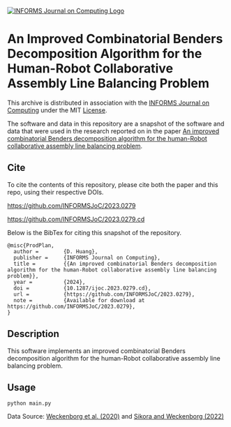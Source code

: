 [![INFORMS Journal on Computing Logo](https://INFORMSJoC.github.io/logos/INFORMS_Journal_on_Computing_Header.jpg)](https://pubsonline.informs.org/journal/ijoc)

# An Improved Combinatorial Benders Decomposition Algorithm for the Human-Robot Collaborative Assembly Line Balancing Problem

This archive is distributed in association with the [INFORMS Journal on Computing](https://pubsonline.informs.org/journal/ijoc)
under the MIT [License](LICENSE).

The software and data in this repository are a snapshot of the software and data that were used in the research reported on in the paper
[An improved combinatorial Benders decomposition algorithm for the human-Robot collaborative assembly line balancing problem](https://github.com/INFORMSJoC/2023.0279).

## Cite

To cite the contents of this repository, please cite both the paper and this repo, using their respective DOIs.

https://github.com/INFORMSJoC/2023.0279

https://github.com/INFORMSJoC/2023.0279.cd

Below is the BibTex for citing this snapshot of the repository.

```
@misc{ProdPlan,
  author =        {D. Huang},
  publisher =     {INFORMS Journal on Computing},
  title =         {{An improved combinatorial Benders decomposition algorithm for the human-Robot collaborative assembly line balancing problem}},
  year =          {2024},
  doi =           {10.1287/ijoc.2023.0279.cd},
  url =           {https://github.com/INFORMSJoC/2023.0279},
  note =          {Available for download at https://github.com/INFORMSJoC/2023.0279},
}  
```

## Description

This software implements an improved combinatorial Benders decomposition algorithm for the human-Robot collaborative assembly line balancing problem.

## Usage

```python main.py```

Data Source: [Weckenborg et al. (2020)](http://dx.doi.org/10.1007/s40685-019-0101-y) and [Sikora and Weckenborg (2022)](https://dx.doi.org/10.1080/00207543.2022.2093684)
